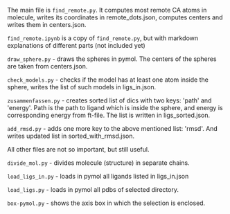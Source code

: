 The main file is `find_remote.py`. It computes most remote CA atoms in molecule, writes its coordinates in remote_dots.json, computes centers and writes them in centers.json.

`find_remote.ipynb` is a copy of `find_remote.py`, but with markdown explanations of different parts (not included yet)

`draw_sphere.py` - draws the spheres in pymol. The centers of the spheres are taken from centers.json.

`check_models.py` - checks if the model has at least one atom inside the sphere, writes the list of such models in ligs_in.json.

`zusammenfassen.py` - creates sorted list of dics with two keys: 'path' and 'energy'. Path is the path to ligand which is inside the sphere, and energy is corresponding energy from ft-file. The list is written in ligs_sorted.json.

`add_rmsd.py` - adds one more key to the above mentioned list: 'rmsd'. And writes updated list in sorted_with_rmsd.json.

All other files are not so important, but still useful.

`divide_mol.py` - divides molecule (structure) in separate chains.

`load_ligs_in.py` - loads in pymol all ligands listed in ligs_in.json

`load_ligs.py` - loads in pymol all pdbs of selected directory.

`box-pymol.py` - shows the axis box in which the selection is enclosed.
